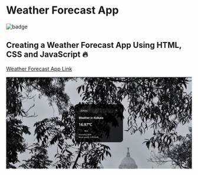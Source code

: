 # Weather Forecast App 

![badge](https://img.shields.io/badge/Project-Weather%20Forecast%20App-orange)

## Creating a Weather Forecast App Using HTML, CSS and JavaScript 🔥

[Weather Forecast App Link](weather-forecast-beta.netlify.app "weather-forecast-app")

![Website Screenshot](./screenshot.PNG)
